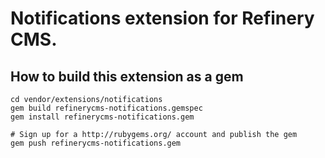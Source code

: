 # Notifications extension for Refinery CMS.

## How to build this extension as a gem

    cd vendor/extensions/notifications
    gem build refinerycms-notifications.gemspec
    gem install refinerycms-notifications.gem

    # Sign up for a http://rubygems.org/ account and publish the gem
    gem push refinerycms-notifications.gem